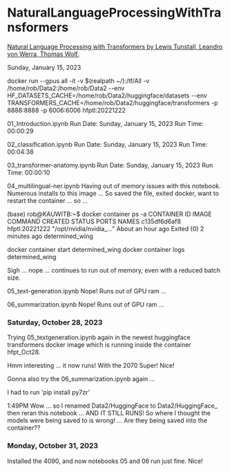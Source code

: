 # NaturalLanguageProcessingWithTransformers

[Natural Language Processing with Transformers by Lewis Tunstall, Leandro von Werra, Thomas Wolf.](https://github.com/nlp-with-transformers/notebooks)


Sunday, January 15, 2023

docker run --gpus all -it -v $(realpath ~/):/tf/All -v /home/rob/Data2:/home/rob/Data2 --env HF_DATASETS_CACHE=/home/rob/Data2/huggingface/datasets --env TRANSFORMERS_CACHE=/home/rob/Data2/huggingface/transformers -p 8888:8888 -p 6006:6006 hfptl:20221222

01_Introduction.ipynb
Run Date: Sunday, January 15, 2023
Run Time: 00:00:29

02_classification.ipynb
Run Date: Sunday, January 15, 2023
Run Time: 00:04:38

03_transformer-anatomy.ipynb
Run Date: Sunday, January 15, 2023
Run Time: 00:00:10

04_multilingual-ner.ipynb
Having out of memory issues with this notebook. Numerous installs to this image ...
So saved the file, exited docker, want to restart the container ... so ...

(base) rob@KAUWITB:~$ docker container ps -a
CONTAINER ID   IMAGE            COMMAND                  CREATED             STATUS                     PORTS     NAMES
c135df6d6af8   hfptl:20221222   "/opt/nvidia/nvidia_…"   About an hour ago   Exited (0) 2 minutes ago             determined_wing

docker container start determined_wing
docker container logs determined_wing

Sigh ... nope ... continues to run out of memory, even with a reduced batch size. 

05_text-generation.ipynb
Nope! Runs out of GPU ram ...

06_summarization.ipynb
Nope! Runs out of GPU ram ...

### Saturday, October 28, 2023

Trying 05_textgeneration.ipynb again in the newest huggingface transformers docker image which is running inside the container hfpt_Oct28.

Hmm interesting ... it now runs! With the 2070 Super! Nice!

Gonna also try the 06_summarization.ipynb again ... 

I had to run 'pip install py7zr'

1:49PM Wow ... so I renamed Data2/HuggingFace to Data2/HuggingFace_ then reran this notebook ... AND IT STILL RUNS! So where I thought the models were being saved to is wrong! ... Are they being saved into the container??

### Monday, October 31, 2023

Installed the 4090, and now notebooks 05 and 06 run just fine. Nice!

